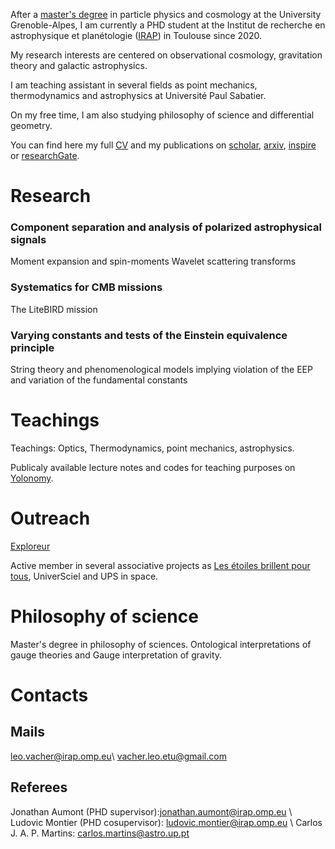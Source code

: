 After a [master's degree](https://master-physique.univ-grenoble-alpes.fr/le-programme/master-psc/) in particle physics and cosmology at the University Grenoble-Alpes, I am currently a PHD student at the Institut de recherche en astrophysique et planétologie ([IRAP](https://www.irap.omp.eu)) in Toulouse since 2020. 

My research interests are centered on observational cosmology, gravitation theory and galactic astrophysics.

I am teaching assistant in several fields as point mechanics, thermodynamics and astrophysics at Université Paul Sabatier.

On my free time, I am also studying philosophy of science and differential geometry.

You can find here my full [CV](CV/CV_PHD.pdf) and my publications on [scholar](https://scholar.google.com/citations?user=uLb6OyYAAAAJ&hl=fr&authuser=1), [arxiv](https://arxiv.org/search/astro-ph?searchtype=author&query=Vacher%2C+L), [inspire](https://inspirehep.net/authors/1969120?ui-citation-summary=true) or [researchGate](https://www.researchgate.net/profile/Leo-Vacher).

# Research

### Component separation and analysis of polarized astrophysical signals

Moment expansion and spin-moments
Wavelet scattering transforms

### Systematics for CMB missions 

The LiteBIRD mission

### Varying constants and tests of the Einstein equivalence principle

String theory and phenomenological models implying violation of the EEP and variation of the fundamental constants

# Teachings 

Teachings: Optics, Thermodynamics, point mechanics, astrophysics.

Publicaly available lecture notes and codes for teaching purposes on [Yolonomy](https://yolonomy.github.io).

# Outreach 

[Exploreur](https://www.univ-tlse3.fr/exploreur-litebird-en-quete-des-premieres-fractions-de-secondes-de-l-univers)

Active member in several associative projects as [Les étoiles brillent pour tous](http://ebpt.fr/association/), UniverSciel and UPS in space.

# Philosophy of science

Master's degree in philosophy of sciences.
Ontological interpretations of gauge theories and Gauge interpretation of gravity.

# Contacts

## Mails

leo.vacher@irap.omp.eu\\
vacher.leo.etu@gmail.com

## Referees

Jonathan Aumont (PHD supervisor):jonathan.aumont@irap.omp.eu \\
Ludovic Montier (PHD cosupervisor): ludovic.montier@irap.omp.eu \\
Carlos J. A. P. Martins: 
carlos.martins@astro.up.pt
